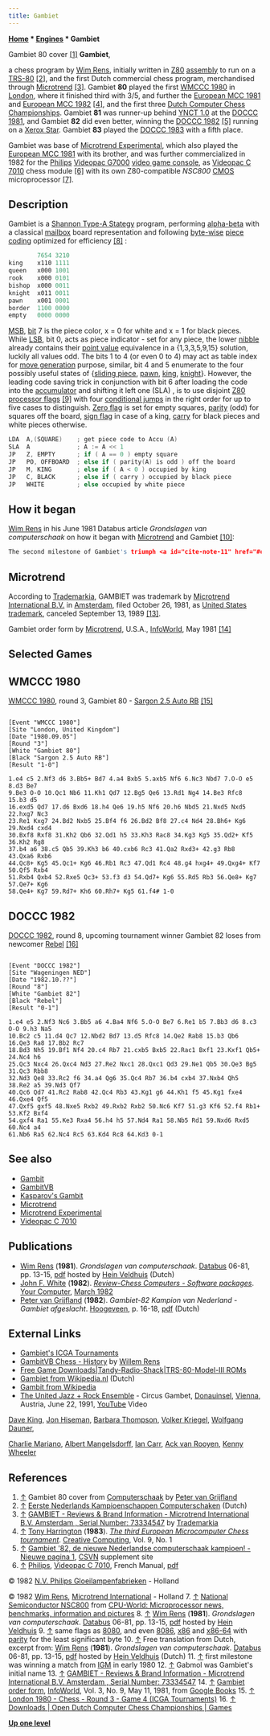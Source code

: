 ```yaml
---
title: Gambiet
---
```

**[Home](Home "Home") * [Engines](Engines "Engines") * Gambiet**

[](http://www.necoma.nl/chess.html) Gambiet 80 cover <a id="cite-note-1" href="#cite-ref-1">[1]</a>
**Gambiet**,

a chess program by [Wim Rens](Wim_Rens "Wim Rens"), initially written in [Z80](Z80 "Z80") [assembly](Assembly "Assembly") to run on a [TRS-80](TRS-80 "TRS-80") <a id="cite-note-2" href="#cite-ref-2">[2]</a>, and the first Dutch commercial chess program, merchandised through [Microtrend](Microtrend "Microtrend") <a id="cite-note-3" href="#cite-ref-3">[3]</a>. Gambiet **80** played the first [WMCCC 1980](WMCCC_1980 "WMCCC 1980") in [London](https://en.wikipedia.org/wiki/London), where it finished third with 3/5, and further the [European MCC 1981](European_MCC_1981 "European MCC 1981") and [European MCC 1982](European_MCC_1982 "European MCC 1982") <a id="cite-note-4" href="#cite-ref-4">[4]</a>, and the first three [Dutch Computer Chess Championships](Dutch_Open_Computer_Chess_Championship "Dutch Open Computer Chess Championship"). Gambiet **81** was runner-up behind [YNCT 1.0](YNCT "YNCT") at the [DOCCC 1981](DOCCC_1981 "DOCCC 1981"), and Gambiet **82** did even better, winning the [DOCCC 1982](DOCCC_1982 "DOCCC 1982") <a id="cite-note-5" href="#cite-ref-5">[5]</a> running on a [Xerox Star](https://en.wikipedia.org/wiki/Xerox_Star). Gambiet **83** played the [DOCCC 1983](DOCCC_1983 "DOCCC 1983") with a fifth place.

Gambiet was base of [Microtrend Experimental](Microtrend_Experimental "Microtrend Experimental"), which also played the [European MCC 1981](European_MCC_1981 "European MCC 1981") with its brother, and was further commercialized in 1982 for the [Philips](https://en.wikipedia.org/wiki/Philips) [Videopac G7000](https://en.wikipedia.org/wiki/Magnavox_Odyssey%C2%B2) [video game console](https://en.wikipedia.org/wiki/Video_game_console), as [Videopac C 7010](Videopac_C_7010 "Videopac C 7010") chess module <a id="cite-note-6" href="#cite-ref-6">[6]</a> with its own Z80-compatible *NSC800* [CMOS](https://en.wikipedia.org/wiki/CMOS) microprocessor <a id="cite-note-7" href="#cite-ref-7">[7]</a>.

## Description

Gambiet is a [Shannon Type-A Stategy](Type_A_Strategy "Type A Strategy") program, performing [alpha-beta](Alpha-Beta "Alpha-Beta") with a classical [mailbox](Mailbox "Mailbox") board representation and following [byte-wise](Byte "Byte") [piece coding](Pieces#PieceCoding "Pieces") optimized for efficiency <a id="cite-note-8" href="#cite-ref-8">[8]</a> :

```C++
        7654 3210
king    x110 1111
queen   x000 1001
rook    x000 0101
bishop  x000 0011
knight  x011 0011
pawn    x001 0001
border  1100 0000
empty   0000 0000

```

[MSB](https://en.wikipedia.org/wiki/Most_significant_bit), [bit](Bit "Bit") 7 is the piece color, x = 0 for white and x = 1 for black pieces. While [LSB](https://en.wikipedia.org/wiki/Least_significant_bit), bit 0, acts as piece indicator - set for any piece, the lower [nibble](Nibble "Nibble") already contains their [point value](Point_Value "Point Value") equivalence in a {1,3,3,5,9,15} solution, luckily all values odd. The bits 1 to 4 (or even 0 to 4) may act as table index for [move generation](Move_Generation "Move Generation") purpose, similar, bit 4 and 5 enumerate to the four possibly useful states of {[sliding piece](Sliding_Pieces "Sliding Pieces"), [pawn](Pawn "Pawn"), [king](King "King"), [knight](Knight "Knight")}. However, the leading code saving trick in conjunction with bit 6 after loading the code into the [accumulator](https://en.wikipedia.org/wiki/Accumulator_%28computing%29) and shifting it left one (SLA) , is to use disjoint [Z80](Z80 "Z80") [processor flags](https://en.wikipedia.org/wiki/Flag_%28computing%29) <a id="cite-note-9" href="#cite-ref-9">[9]</a> with four [conditional jumps](https://en.wikipedia.org/wiki/Conditional_jump) in the right order for up to five cases to distinguish. [Zero flag](https://en.wikipedia.org/wiki/Zero_flag) is set for empty squares, [parity](https://en.wikipedia.org/wiki/Parity_flag) (odd) for squares off the board, [sign flag](https://en.wikipedia.org/wiki/Sign_flag) in case of a king, [carry](https://en.wikipedia.org/wiki/Carry_flag) for black pieces and white pieces otherwise.

```C++
LDA  A,(SQUARE)    ; get piece code to Accu (A)
SLA  A             ; A := A << 1
JP   Z, EMPTY      ; if ( A == 0 ) empty square 
JP   PO, OFFBOARD  ; else if ( parity(A) is odd ) off the board
JP   M, KING       ; else if ( A < 0 ) occupied by king
JP   C, BLACK      ; else if ( carry ) occupied by black piece
JP   WHITE         ; else occupied by white piece

```

## How it began

[Wim Rens](Wim_Rens "Wim Rens") in his June 1981 Databus article *Grondslagen van computerschaak* on how it began with [Microtrend](Microtrend "Microtrend") and Gambiet <a id="cite-note-10" href="#cite-ref-10">[10]</a>:

```C++
The second milestone of Gambiet's triumph <a id="cite-note-11" href="#cite-ref-11">[11]</a> was achieved under the watchful eye of the firm Microtrend. At home of one of their directors were two [TSR-80's](TRS-80 "TRS-80"), one running [Sargon II](Sargon "Sargon"), the other Gabmol <a id="cite-note-12" href="#cite-ref-12">[12]</a>. Microtrend was looking for a chess game in their collection, and end of June a decision was made and a contract placed. The result was impressive: two equally fast Tandy computers and Gambiet had no trouble with the once-famous Sargon. 

```

## Microtrend

According to [Trademarkia](https://en.wikipedia.org/wiki/Trademarkia), GAMBIET was trademark by [Microtrend International B.V.](Microtrend "Microtrend") in [Amsterdam](https://en.wikipedia.org/wiki/Amsterdam), filed October 26, 1981, as [United States trademark](https://en.wikipedia.org/wiki/United_States_trademark_law), canceled September 13, 1989 <a id="cite-note-13" href="#cite-ref-13">[13]</a>.

[](http://books.google.com/books?id=Cz4EAAAAMBAJ&pg=PA11&lpg=PA11&source=bl&ots=NNPeGit1RW&sig=OJkQ8pLSOju5EpW1DBOGPrfQXlI&hl=en&sa=X&ei=X9B0T-WTJofesgacma29DQ&sqi=2&redir_esc=y#v=onepage&q&f=false)
Gambiet order form by [Microtrend](Microtrend "Microtrend"), U.S.A., [InfoWorld](https://en.wikipedia.org/wiki/InfoWorld), May 1981 <a id="cite-note-14" href="#cite-ref-14">[14]</a>

## Selected Games

## WMCCC 1980

[WMCCC 1980](WMCCC_1980 "WMCCC 1980"), round 3, Gambiet 80 - [Sargon 2.5 Auto RB](Sargon "Sargon") <a id="cite-note-15" href="#cite-ref-15">[15]</a>

```

[Event "WMCCC 1980"]
[Site "London, United Kingdom"]
[Date "1980.09.05"]
[Round "3"]
[White "Gambiet 80"]
[Black "Sargon 2.5 Auto RB"]
[Result "1-0"]

1.e4 c5 2.Nf3 d6 3.Bb5+ Bd7 4.a4 Bxb5 5.axb5 Nf6 6.Nc3 Nbd7 7.O-O e5 8.d3 Be7 
9.Be3 O-O 10.Qc1 Nb6 11.Kh1 Qd7 12.Bg5 Qe6 13.Rd1 Ng4 14.Be3 Rfc8 15.b3 d5 
16.exd5 Qd7 17.d6 Bxd6 18.h4 Qe6 19.h5 Nf6 20.h6 Nbd5 21.Nxd5 Nxd5 22.hxg7 Nc3 
23.Re1 Kxg7 24.Bd2 Nxb5 25.Bf4 f6 26.Bd2 Bf8 27.c4 Nd4 28.Bh6+ Kg6 29.Nxd4 cxd4 
30.Bxf8 Rxf8 31.Kh2 Qb6 32.Qd1 h5 33.Kh3 Rac8 34.Kg3 Kg5 35.Qd2+ Kf5 36.Kh2 Rg8 
37.b4 a6 38.c5 Qb5 39.Kh3 b6 40.cxb6 Rc3 41.Qa2 Rxd3+ 42.g3 Rb8 43.Qxa6 Rxb6 
44.Qc8+ Kg5 45.Qc1+ Kg6 46.Rb1 Rc3 47.Qd1 Rc4 48.g4 hxg4+ 49.Qxg4+ Kf7 50.Qf5 Rxb4 
51.Rxb4 Qxb4 52.Rxe5 Qc3+ 53.f3 d3 54.Qd7+ Kg6 55.Rd5 Rb3 56.Qe8+ Kg7 57.Qe7+ Kg6 
58.Qe4+ Kg7 59.Rd7+ Kh6 60.Rh7+ Kg5 61.f4# 1-0 

```

## DOCCC 1982

[DOCCC 1982](DOCCC_1982 "DOCCC 1982"), round 8, upcoming tournament winner Gambiet 82 loses from newcomer [Rebel](Rebel "Rebel") <a id="cite-note-16" href="#cite-ref-16">[16]</a>

```

[Event "DOCCC 1982"]
[Site "Wageningen NED"]
[Date "1982.10.??"]
[Round "8"]
[White "Gambiet 82"]
[Black "Rebel"]
[Result "0-1"]

1.e4 e5 2.Nf3 Nc6 3.Bb5 a6 4.Ba4 Nf6 5.O-O Be7 6.Re1 b5 7.Bb3 d6 8.c3 O-O 9.h3 Na5 
10.Bc2 c5 11.d4 Qc7 12.Nbd2 Bd7 13.d5 Rfc8 14.Qe2 Rab8 15.b3 Qb6 16.Qe3 Ra8 17.Bb2 Rc7 
18.Bd3 Nh5 19.Bf1 Nf4 20.c4 Rb7 21.cxb5 Bxb5 22.Rac1 Bxf1 23.Kxf1 Qb5+ 24.Nc4 h6 
25.Qc3 Nxc4 26.Qxc4 Nd3 27.Re2 Nxc1 28.Qxc1 Qd3 29.Ne1 Qb5 30.Qe3 Bg5 31.Qc3 Rbb8
32.Nd3 Qe8 33.Rc2 f6 34.a4 Qg6 35.Qc4 Rb7 36.b4 cxb4 37.Nxb4 Qh5 38.Re2 a5 39.Nd3 Qf7 
40.Qc6 Qd7 41.Rc2 Rab8 42.Qc4 Rb3 43.Kg1 g6 44.Kh1 f5 45.Kg1 fxe4 46.Qxe4 Qf5 
47.Qxf5 gxf5 48.Nxe5 Rxb2 49.Rxb2 Rxb2 50.Nc6 Kf7 51.g3 Kf6 52.f4 Rb1+ 53.Kf2 Bxf4 
54.gxf4 Ra1 55.Ke3 Rxa4 56.h4 h5 57.Nd4 Ra1 58.Nb5 Rd1 59.Nxd6 Rxd5 60.Nc4 a4 
61.Nb6 Ra5 62.Nc4 Rc5 63.Kd4 Rc8 64.Kd3 0-1

```

## See also

- [Gambit](index.php?title=Gambit&action=edit&redlink=1 "Gambit (page does not exist)")
- [GambitVB](GambitVB "GambitVB")
- [Kasparov's Gambit](Kasparov%27s_Gambit "Kasparov's Gambit")
- [Microtrend](Microtrend "Microtrend")
- [Microtrend Experimental](Microtrend_Experimental "Microtrend Experimental")
- [Videopac C 7010](Videopac_C_7010 "Videopac C 7010")

## Publications

- [Wim Rens](Wim_Rens "Wim Rens") (**1981**). *Grondslagen van computerschaak*. [Databus](http://home.kpn.nl/a.dikker1/museum/databus.html) 06-81, pp. 13-15, [pdf](http://www.schaakcomputers.nl/hein_veldhuis/database/files/06-1981,%20Databus,%20Wim%20Rens,%20Grondslagen%20van%20computerschaak.pdf) hosted by [Hein Veldhuis](Hein_Veldhuis "Hein Veldhuis") (Dutch)
- [John F. White](John_F._White "John F. White") (**1982**). *[Review-Chess Computers - Software packages](http://yourcomputeronline.wordpress.com/2011/01/31/review-chess-computers/)*. [Your Computer](Your_Computer "Your Computer"), [March 1982](http://yourcomputeronline.wordpress.com/2011/01/30/march-1982-contents-and-editorial/)
- [Peter van Grijfland](http://www.necoma.nl/) (**1982**). *Gambiet-82 Kampion van Nederland - Gambiet afgeslacht*. [Hoogeveen](http://www.schaakclub-hoogeveen.nl/), p. 16-18, [pdf](http://schaakclub-hoogeveen.nl/archief/aanzet/aanzet_okt1982.pdf) (Dutch)

## External Links

- [Gambiet's ICGA Tournaments](https://www.game-ai-forum.org/icga-tournaments/program.php?id=462)
- [GambitVB Chess - History](http://gambitvb.info/History.aspx) by [Willem Rens](Wim_Rens "Wim Rens")
- [Free Game Downloads|Tandy-Radio-Shack|TRS-80-Model-III ROMs](http://www.theoldcomputer.com/roms/index.php?folder=Tandy-Radio-Shack/TRS-80-Model-III/Various/g)
- [Gambiet from Wikipedia.nl](http://nl.wikipedia.org/wiki/Gambiet) (Dutch)
- [Gambit from Wikipedia](https://en.wikipedia.org/wiki/Gambit)
- [The United Jazz + Rock Ensemble](Category:The_United_Jazz_%2B_Rock_Ensemble "Category:The United Jazz + Rock Ensemble") - Circus Gambet, [Donauinsel](https://en.wikipedia.org/wiki/Donauinsel), [Vienna](https://en.wikipedia.org/wiki/Vienna), Austria, June 22, 1991, [YouTube](https://en.wikipedia.org/wiki/YouTube) Video

[Dave King](<https://de.wikipedia.org/wiki/Dave_King_(Bassist)>), [Jon Hiseman](Category:Jon_Hiseman "Category:Jon Hiseman"), [Barbara Thompson](Category:Barbara_Thompson "Category:Barbara Thompson"), [Volker Kriegel](Category:Volker_Kriegel "Category:Volker Kriegel"), [Wolfgang Dauner](Category:Wolfgang_Dauner "Category:Wolfgang Dauner"),

[Charlie Mariano](Category:Charlie_Mariano "Category:Charlie Mariano"), [Albert Mangelsdorff](Category:Albert_Mangelsdorff "Category:Albert Mangelsdorff"), [Ian Carr](Category:Ian_Carr "Category:Ian Carr"), [Ack van Rooyen](https://en.wikipedia.org/wiki/Ack_van_Rooyen), [Kenny Wheeler](https://en.wikipedia.org/wiki/Kenny_Wheeler)

## References

1. <a id="cite-ref-1" href="#cite-note-1">↑</a> Gambiet 80 cover from [Computerschaak](http://www.necoma.nl/chess.html) by [Peter van Grijfland](http://www.necoma.nl/)
1. <a id="cite-ref-2" href="#cite-note-2">↑</a> [Eerste Nederlands Kampioenschappen Computerschaken](http://www.csvnsupplementsite.nl/csvnp2.html) (Dutch)
1. <a id="cite-ref-3" href="#cite-note-3">↑</a> [GAMBIET - Reviews & Brand Information - Microtrend International B.V. Amsterdam , Serial Number: 73334547](http://www.trademarkia.com/gambiet-73334547.html) by [Trademarkia](https://en.wikipedia.org/wiki/Trademarkia)
1. <a id="cite-ref-4" href="#cite-note-4">↑</a> [Tony Harrington](Tony_Harrington "Tony Harrington") (**1983**). *[The third European Microcomputer Chess tournament](http://www.atarimagazines.com/creative/v9n1/123_The_third_European_Microc.php)*. [Creative Computing](Creative_Computing "Creative Computing"), Vol. 9, No. 1
1. <a id="cite-ref-5" href="#cite-note-5">↑</a> [Gambiet '82, de nieuwe Nederlandse computerschaak kampioen! - Nieuwe pagina 1](http://www.csvnsupplementsite.nl/CSVNPAGINA1.html), [CSVN](CSVN "CSVN") supplement site
1. <a id="cite-ref-6" href="#cite-note-6">↑</a> [Philips](https://en.wikipedia.org/wiki/Philips), [Videopac C 7010](Videopac_C_7010 "Videopac C 7010"), French Manual, [pdf](http://www.6502man.com/tempo/VIDEOPAC%20CHESS%20%20C7010.pdf)

© 1982 [N.V. Philips Gloeilampenfabrieken](https://en.wikipedia.org/wiki/Philips#History) - Holland

© 1982 [Wim Rens](Wim_Rens "Wim Rens"), [Microtrend International](Microtrend "Microtrend") - Holland
7\. <a id="cite-ref-7" href="#cite-note-7">↑</a> [National Semiconductor NSC800](http://www.cpu-world.com/CPUs/NSC800/index.html) from [CPU-World: Microprocessor news, benchmarks, information and pictures](http://www.cpu-world.com/index.html)
8\. <a id="cite-ref-8" href="#cite-note-8">↑</a> [Wim Rens](Wim_Rens "Wim Rens") (**1981**). *Grondslagen van computerschaak*. [Databus](http://home.kpn.nl/a.dikker1/museum/databus.html) 06-81, pp. 13-15, [pdf](http://www.schaakcomputers.nl/hein_veldhuis/database/files/06-1981,%20Databus,%20Wim%20Rens,%20Grondslagen%20van%20computerschaak.pdf) hosted by [Hein Veldhuis](Hein_Veldhuis "Hein Veldhuis")
9\. <a id="cite-ref-9" href="#cite-note-9">↑</a> same flags as [8080](8080 "8080"), and even [8086](8086 "8086"), [x86](X86 "X86") and [x86-64](X86-64 "X86-64") with [parity](https://en.wikipedia.org/wiki/Parity_flag) for the least significant byte
10\. <a id="cite-ref-10" href="#cite-note-10">↑</a> Free translation from Dutch, excerpt from: [Wim Rens](Wim_Rens "Wim Rens") (**1981**). *Grondslagen van computerschaak*. [Databus](http://home.kpn.nl/a.dikker1/museum/databus.html) 06-81, pp. 13-15, [pdf](http://www.schaakcomputers.nl/hein_veldhuis/database/files/06-1981,%20Databus,%20Wim%20Rens,%20Grondslagen%20van%20computerschaak.pdf) hosted by [Hein Veldhuis](Hein_Veldhuis "Hein Veldhuis") (Dutch)
11\. <a id="cite-ref-11" href="#cite-note-11">↑</a> first milestone was winning a match from [IGM](IGM "IGM") in early 1980
12\. <a id="cite-ref-12" href="#cite-note-12">↑</a> Gabmol was Gambiet's initial name
13\. <a id="cite-ref-13" href="#cite-note-13">↑</a> [GAMBIET - Reviews & Brand Information - Microtrend International B.V. Amsterdam , Serial Number: 73334547](http://www.trademarkia.com/gambiet-73334547.html)
14\. <a id="cite-ref-14" href="#cite-note-14">↑</a> [Gambiet order form](http://books.google.com/books?id=Cz4EAAAAMBAJ&pg=PA11&lpg=PA11&source=bl&ots=NNPeGit1RW&sig=OJkQ8pLSOju5EpW1DBOGPrfQXlI&hl=en&sa=X&ei=X9B0T-WTJofesgacma29DQ&sqi=2&redir_esc=y#v=onepage&q&f=false), [InfoWorld](https://en.wikipedia.org/wiki/InfoWorld), Vol. 3, No. 9, May 11, 1981, from [Google Books](https://en.wikipedia.org/wiki/Google_Books)
15\. <a id="cite-ref-15" href="#cite-note-15">↑</a> [London 1980 - Chess - Round 3 - Game 4 (ICGA Tournaments)](https://www.game-ai-forum.org/icga-tournaments/round.php?tournament=13&round=3&id=4)
16\. <a id="cite-ref-16" href="#cite-note-16">↑</a> [Downloads | Open Dutch Computer Chess Championships | Games](http://www.csvn.nl/index.php?option=com_docman&task=cat_view&gid=37&Itemid=26&lang=en&limitstart=30)

**[Up one level](Engines "Engines")**

